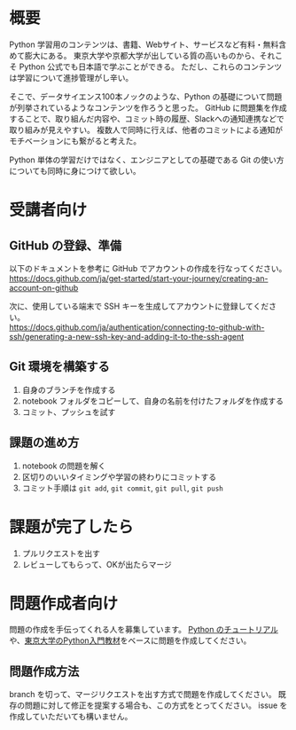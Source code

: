 # 概要
Python 学習用のコンテンツは、書籍、Webサイト、サービスなど有料・無料含めて膨大にある。
東京大学や京都大学が出している質の高いものから、それこそ Python 公式でも日本語で学ぶことができる。
ただし、これらのコンテンツは学習について進捗管理がし辛い。

そこで、データサイエンス100本ノックのような、Python の基礎について問題が列挙されているようなコンテンツを作ろうと思った。
GitHub に問題集を作成することで、取り組んだ内容や、コミット時の履歴、Slackへの通知連携などで取り組みが見えやすい。
複数人で同時に行えば、他者のコミットによる通知がモチベーションにも繋がると考えた。

Python 単体の学習だけではなく、エンジニアとしての基礎である Git の使い方についても同時に身につけて欲しい。

# 受講者向け
## GitHub の登録、準備
以下のドキュメントを参考に GitHub でアカウントの作成を行なってください。  
https://docs.github.com/ja/get-started/start-your-journey/creating-an-account-on-github  

次に、使用している端末で SSH キーを生成してアカウントに登録してください。  
https://docs.github.com/ja/authentication/connecting-to-github-with-ssh/generating-a-new-ssh-key-and-adding-it-to-the-ssh-agent  


## Git 環境を構築する
1. 自身のブランチを作成する
1. notebook フォルダをコピーして、自身の名前を付けたフォルダを作成する
1. コミット、プッシュを試す

## 課題の進め方
1. notebook の問題を解く
1. 区切りのいいタイミングや学習の終わりにコミットする
1. コミット手順は `git add`, `git commit`, `git pull`, `git push`

# 課題が完了したら
1. プルリクエストを出す
1. レビューしてもらって、OKが出たらマージ

# 問題作成者向け
問題の作成を手伝ってくれる人を募集しています。
[Python のチュートリアル](https://docs.python.org/ja/3/tutorial/)や、[東京大学のPython入門教材](https://github.com/utokyo-ipp/utokyo-ipp.github.io)をベースに問題を作成してください。

## 問題作成方法
branch を切って、マージリクエストを出す方式で問題を作成してください。
既存の問題に対して修正を提案する場合も、この方式をとってください。
issue を作成していただいても構いません。